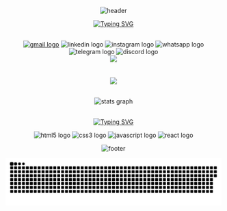 <div align="center">

![header](https://capsule-render.vercel.app/api?height=150&type=waving&color=0:141321,100:a82da8)
  
  [![Typing SVG](https://readme-typing-svg.demolab.com?font=Roboto&weight=700&size=40&duration=2000&pause=500&color=BD058E&background=FFFFFE00&center=true&vCenter=true&width=700&lines=Hello+World!!!;My+name+is+Washington+Lopes;I+am+Software+Developer;Currently+i+am+Systems+Assistant)](https://git.io/typing-svg)
</div>

<br>

<div align="center">
  <a href="mailto:washingtonlopes2003@gmail.com"><img src="https://img.shields.io/static/v1?message=Gmail&logo=gmail&label=&color=D14836&logoColor=white&labelColor=&style=for-the-badge" height="40" width="135" alt="gmail logo"  /></a>
  <img src="https://img.shields.io/static/v1?message=LinkedIn&logo=linkedin&label=&color=0077B5&logoColor=white&labelColor=&style=for-the-badge" height="40" width="135" alt="linkedin logo"  />
  <img src="https://img.shields.io/static/v1?message=Instagram&logo=instagram&label=&color=E4405F&logoColor=white&labelColor=&style=for-the-badge" height="40" width="135" alt="instagram logo"  />
  <img src="https://img.shields.io/static/v1?message=Whatsapp&logo=whatsapp&label=&color=25D366&logoColor=white&labelColor=&style=for-the-badge" height="40" width="135" alt="whatsapp logo"  />
  <img src="https://img.shields.io/static/v1?message=Telegram&logo=telegram&label=&color=2CA5E0&logoColor=white&labelColor=&style=for-the-badge" height="40" width="135" alt="telegram logo"  />
  <img src="https://img.shields.io/static/v1?message=Discord&logo=discord&label=&color=7289DA&logoColor=white&labelColor=&style=for-the-badge" height="40" width="135" alt="discord logo"  />
  
<br>

<img src="https://raw.githubusercontent.com/andreasbm/readme/master/assets/lines/rainbow.png" width="1000">
<div align="center">
 
 
  <br>

<p align="center"><img align="center" src="https://profile-counter.glitch.me/{washingtonlopesss}/count.svg" /></p> 


<br>

<div align="center">
  <img src="https://github-readme-stats.vercel.app/api?hide_title=false&hide_rank=false&show_icons=false&include_all_commits=true&count_private=true&disable_animations=false&theme=radical&locale=pt-br&hide_border=true&username=washingtonlopesss" height="200" alt="stats graph"  />
  </div>

  <br>
  
[![Typing SVG](https://readme-typing-svg.demolab.com?font=Fira+Code&weight=700&size=20&duration=2000&pause=1000&color=4280F7&center=true&vCenter=true&repeat=false&width=800&lines=+Technologies)](https://git.io/typing-svg)
  
<div align="center"> 
  <img src="https://cdn.jsdelivr.net/gh/devicons/devicon/icons/html5/html5-original.svg" height="40" width="52" alt="html5 logo"  />
  <img src="https://cdn.jsdelivr.net/gh/devicons/devicon/icons/css3/css3-original.svg" height="40" width="52" alt="css3 logo"  />
  <img src="https://cdn.jsdelivr.net/gh/devicons/devicon/icons/javascript/javascript-original.svg" height="40" width="52" alt="javascript logo"  />
  <img src="https://cdn.jsdelivr.net/gh/devicons/devicon/icons/react/react-original.svg" height="40" width="52" alt="react logo"  />
</div>

  
  <div align="center">

  ![footer](https://capsule-render.vercel.app/api?type=waving&height=150&section=footer&color=0:141321,100:a82da8)

</div>
<img alt="git hub Snack" src="https://github.com/VagnerNerves/VagnerNerves/blob/output/github-contribution-grid-snake.svg">

